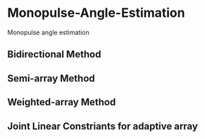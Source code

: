 # Monopulse-Angle-Estimation
Monopulse angle estimation
## Bidirectional Method
## Semi-array Method
## Weighted-array Method
## Joint Linear Constriants for adaptive array
